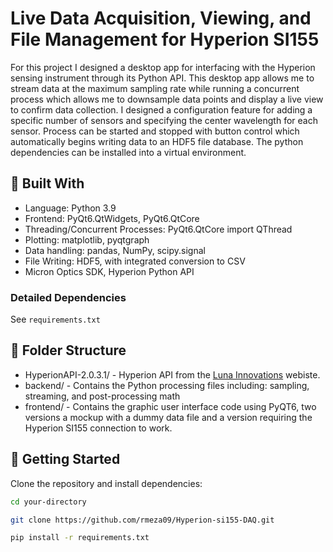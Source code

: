 # Live Data Acquisition, Viewing, and File Management for Hyperion SI155
For this project I designed a desktop app for interfacing with the Hyperion sensing instrument through its Python API. 
This desktop app allows me to stream data at the maximum sampling rate while running a concurrent process which allows me to downsample data points and display a live view to confirm data collection.
I designed a configuration feature for adding a specific number of sensors and specifying the center wavelength for each sensor.
Process can be started and stopped with button control which automatically begins writing data to an HDF5 file database.
The python dependencies can be installed into a virtual environment.

## 🧰 Built With
- Language: Python 3.9
- Frontend: PyQt6.QtWidgets, PyQt6.QtCore
- Threading/Concurrent Processes: PyQt6.QtCore import QThread
- Plotting: matplotlib, pyqtgraph
- Data handling: pandas, NumPy, scipy.signal
- File Writing: HDF5, with integrated conversion to CSV
- Micron Optics SDK, Hyperion Python API

### Detailed Dependencies
See `requirements.txt`

## 📁 Folder Structure
- HyperionAPI-2.0.3.1/ - Hyperion API from the [Luna Innovations](https://lunainc.com/product/hyperion-si155) webiste.
- backend/ - Contains the Python processing files including: sampling, streaming, and post-processing math
- frontend/ - Contains the graphic user interface code using PyQT6, two versions a mockup with a dummy data file and a version requiring the Hyperion SI155 connection to work.

## 🚀 Getting Started

Clone the repository and install dependencies:

```bash
cd your-directory
```
```bash
git clone https://github.com/rmeza09/Hyperion-si155-DAQ.git
```
```bash
pip install -r requirements.txt
```
